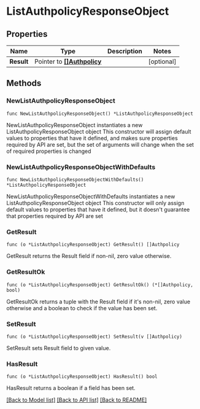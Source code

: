# ListAuthpolicyResponseObject

## Properties

Name | Type | Description | Notes
------------ | ------------- | ------------- | -------------
**Result** | Pointer to [**[]Authpolicy**](Authpolicy.md) |  | [optional] 

## Methods

### NewListAuthpolicyResponseObject

`func NewListAuthpolicyResponseObject() *ListAuthpolicyResponseObject`

NewListAuthpolicyResponseObject instantiates a new ListAuthpolicyResponseObject object
This constructor will assign default values to properties that have it defined,
and makes sure properties required by API are set, but the set of arguments
will change when the set of required properties is changed

### NewListAuthpolicyResponseObjectWithDefaults

`func NewListAuthpolicyResponseObjectWithDefaults() *ListAuthpolicyResponseObject`

NewListAuthpolicyResponseObjectWithDefaults instantiates a new ListAuthpolicyResponseObject object
This constructor will only assign default values to properties that have it defined,
but it doesn't guarantee that properties required by API are set

### GetResult

`func (o *ListAuthpolicyResponseObject) GetResult() []Authpolicy`

GetResult returns the Result field if non-nil, zero value otherwise.

### GetResultOk

`func (o *ListAuthpolicyResponseObject) GetResultOk() (*[]Authpolicy, bool)`

GetResultOk returns a tuple with the Result field if it's non-nil, zero value otherwise
and a boolean to check if the value has been set.

### SetResult

`func (o *ListAuthpolicyResponseObject) SetResult(v []Authpolicy)`

SetResult sets Result field to given value.

### HasResult

`func (o *ListAuthpolicyResponseObject) HasResult() bool`

HasResult returns a boolean if a field has been set.


[[Back to Model list]](../README.md#documentation-for-models) [[Back to API list]](../README.md#documentation-for-api-endpoints) [[Back to README]](../README.md)


